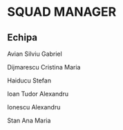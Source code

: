 # SQUAD MANAGER

## Echipa

Avian Silviu Gabriel

Dijmarescu Cristina Maria

Haiducu Stefan 

Ioan Tudor Alexandru 

Ionescu Alexandru 

Stan Ana Maria
